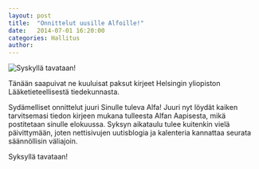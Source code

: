 ```yaml
---
layout: post
title:  "Onnittelut uusille Alfoille!"
date:   2014-07-01 16:20:00
categories: Hallitus
author: 
---
```


![Syskyllä tavataan!](http://hlks.fi/images/uutiskuvat/syksylla_tavataan.jpg)

Tänään saapuivat ne kuuluisat paksut kirjeet Helsingin yliopiston Lääketieteellisestä tiedekunnasta.

Sydämelliset onnittelut juuri Sinulle tuleva Alfa! Juuri nyt löydät kaiken tarvitsemasi tiedon kirjeen mukana tulleesta Alfan Aapisesta, mikä postitetaan sinulle elokuussa. Syksyn aikataulu tulee kuitenkin vielä päivittymään, joten nettisivujen uutisblogia ja kalenteria kannattaa seurata säännöllisin väliajoin.

Syksyllä tavataan!
